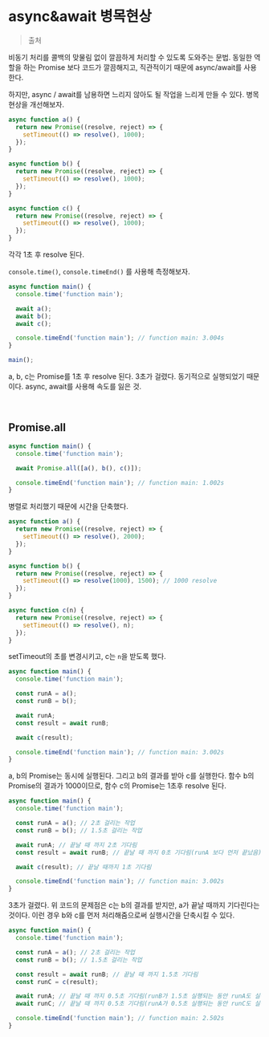 # async&await 병목현상

> 출처

비동기 처리를 콜백의 맞물림 없이 깔끔하게 처리할 수 있도록 도와주는 문법. 동일한 역할을 하는 Promise 보다 코드가 깔끔해지고, 직관적이기 때문에 async/await를 사용한다.

하지만, async / await를 남용하면 느리지 않아도 될 작업을 느리게 만들 수 있다. 병목 현상을 개선해보자.

```js
async function a() {
  return new Promise((resolve, reject) => {
    setTimeout(() => resolve(), 1000);
  });
}

async function b() {
  return new Promise((resolve, reject) => {
    setTimeout(() => resolve(), 1000);
  });
}

async function c() {
  return new Promise((resolve, reject) => {
    setTimeout(() => resolve(), 1000);
  });
}
```

각각 1초 후 resolve 된다.

`console.time()`, `console.timeEnd()` 를 사용해 측정해보자.

```js
async function main() {
  console.time('function main');

  await a();
  await b();
  await c();

  console.timeEnd('function main'); // function main: 3.004s
}

main();
```

a, b, c는 Promise를 1초 후 resolve 된다. 3초가 걸렸다. 동기적으로 실행되었기 때문이다. async, await를 사용해 속도를 잃은 것.

<br/>

## Promise.all

```js
async function main() {
  console.time('function main');

  await Promise.all([a(), b(), c()]);

  console.timeEnd('function main'); // function main: 1.002s
}
```

병렬로 처리했기 때문에 시간을 단축했다.

```javascript
async function a() {
  return new Promise((resolve, reject) => {
    setTimeout(() => resolve(), 2000);
  });
}

async function b() {
  return new Promise((resolve, reject) => {
    setTimeout(() => resolve(1000), 1500); // 1000 resolve
  });
}

async function c(n) {
  return new Promise((resolve, reject) => {
    setTimeout(() => resolve(), n);
  });
}
```

setTimeout의 초를 변경시키고, c는 `n`을 받도록 했다.

```js
async function main() {
  console.time('function main');

  const runA = a();
  const runB = b();

  await runA;
  const result = await runB;

  await c(result);

  console.timeEnd('function main'); // function main: 3.002s
}
```

a, b의 Promise는 동시에 실행된다. 그리고 b의 결과를 받아 c를 실행한다. 함수 b의 Promise의 결과가 1000이므로, 함수 c의 Promise는 1초후 resolve 된다.

```js
async function main() {
  console.time('function main');

  const runA = a(); // 2초 걸리는 작업
  const runB = b(); // 1.5초 걸리는 작업

  await runA; // 끝날 때 까지 2초 기다림
  const result = await runB; // 끝날 때 까지 0초 기다림(runA 보다 먼저 끝났음)

  await c(result); // 끝날 때까지 1초 기다림

  console.timeEnd('function main'); // function main: 3.002s
}
```

3초가 걸렸다. 위 코드의 문제점은 c는 b의 결과를 받지만, a가 끝날 때까지 기다린다는 것이다. 이런 경우 b와 c를 먼저 처리해줌으로써 실행시간을 단축시킬 수 있다.

```js
async function main() {
  console.time('function main');

  const runA = a(); // 2초 걸리는 작업
  const runB = b(); // 1.5초 걸리는 작업

  const result = await runB; // 끝날 때 까지 1.5초 기다림
  const runC = c(result);

  await runA; // 끝날 때 까지 0.5초 기다림(runB가 1.5초 실행되는 동안 runA도 실행중이었기 때문)
  await runC; // 끝날 때 까지 0.5초 기다림(runA가 0.5초 실행되는 동안 runC도 실행중이었기 때문)

  console.timeEnd('function main'); // function main: 2.502s
}
```
